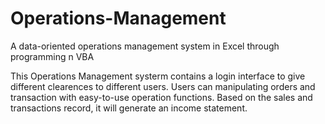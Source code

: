 # Operations-Management
A data-oriented operations management system in Excel through programming n VBA

This Operations Management systerm contains a login interface to give different clearences to different users. Users can manipulating orders and transaction with easy-to-use operation functions. Based on the sales and transactions record, it will generate an income statement.
